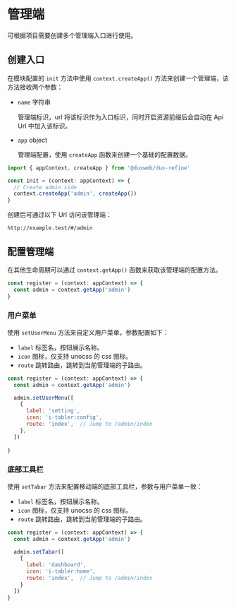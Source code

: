 # 管理端

可根据项目需要创建多个管理端入口进行使用。

## 创建入口

在模块配置的 `init` 方法中使用 `context.createApp()` 方法来创建一个管理端，该方法接收两个参数：

- `name` 字符串
  
  管理端标识，url 将该标识作为入口标识，同时开启资源前缀后会自动在 Api Url 中加入该标识。

- `app` object

  管理端配置，使用 `createApp` 函数来创建一个基础的配置数据。


```js
import { appContext, createApp } from '@duxweb/dux-refine'

const init = (context: appContext) => {
  // Create admin side
  context.createApp('admin', createApp())
}

```

创建后可通过以下 Url 访问该管理端：

```http
http://example.test/#/admin
```

## 配置管理端

在其他生命周期可以通过 `context.getApp()` 函数来获取该管理端的配置方法。

```js
const register = (context: appContext) => {
  const admin = context.getApp('admin')
}
```

### 用户菜单

使用 `setUserMenu` 方法来自定义用户菜单，参数配置如下：

- `label` 标签名，按钮展示名称。
- `icon` 图标，仅支持 unocss 的 css 图标。
- `route` 跳转路由，跳转到当前管理端的子路由。

```js
const register = (context: appContext) => {
  const admin = context.getApp('admin')

  admin.setUserMenu([
    {
      label: 'setting',
      icon: 'i-tabler:config',
      route: 'index',  // Jump to /admin/index
    },
  ])
  
}

```

### 底部工具栏

使用 `setTabar` 方法来配置移动端的底部工具栏，参数与用户菜单一致：

- `label` 标签名，按钮展示名称。
- `icon` 图标，仅支持 unocss 的 css 图标。
- `route` 跳转路由，跳转到当前管理端的子路由。


```js
const register = (context: appContext) => {
  const admin = context.getApp('admin')

  admin.setTabar([
    {
      label: 'dashboard',
      icon: 'i-tabler:home',
      route: 'index',  // Jump to /admin/index
    }
  ])
}

```